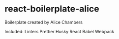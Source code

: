 ﻿# react-boilerplate-alice
 
 Boilerplate created by Alice Chambers
 
 Included:
 Linters
 Prettier
 Husky
 React
 Babel
 Webpack
